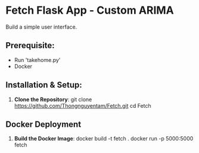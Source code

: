 # Fetch Flask App - Custom ARIMA 

Build a simple user interface.

## Prerequisite:
- Run 'takehome.py'
- Docker

## Installation & Setup:
1. **Clone the Repository**:
git clone https://github.com/Thongnguyentam/Fetch.git
cd Fetch
## Docker Deployment
1. **Build the Docker Image**:
docker build -t fetch .
docker run -p 5000:5000 fetch